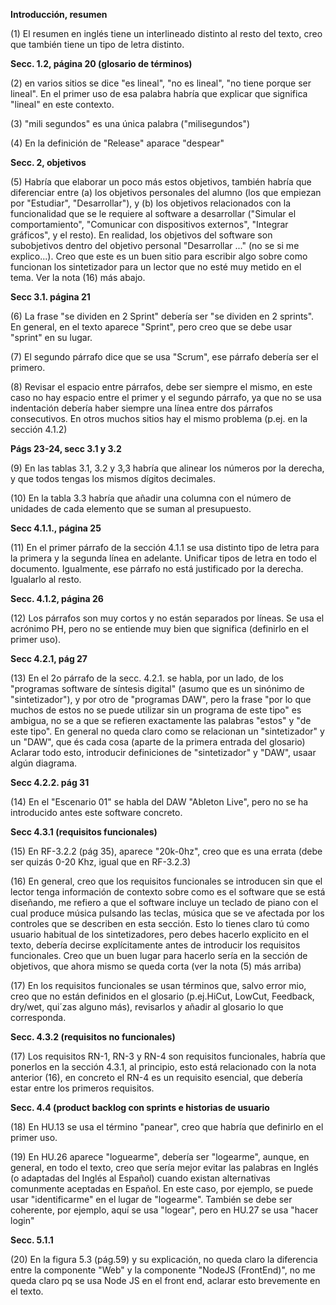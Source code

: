**Introducción, resumen**

(1) El resumen en inglés tiene un interlineado distinto al resto del texto, creo 
que también tiene un tipo de letra distinto.

**Secc. 1.2, página 20 (glosario de términos)**

(2) en varios sitios se dice "es lineal", "no es lineal", "no tiene porque ser lineal". 
En el primer uso de esa palabra habría que explicar que significa "lineal" en este contexto.

(3) "mili segundos" es una única palabra ("milisegundos")

(4) En la definición de "Release" aparace "despear"

**Secc. 2, objetivos**

(5) Habría que elaborar un poco más estos objetivos, también habría que diferenciar entre (a) los
objetivos personales del alumno (los que empiezan por "Estudiar", "Desarrollar"), y (b) los 
objetivos relacionados con la funcionalidad que se le requiere  al software a desarrollar 
("Simular el comportamiento", "Comunicar con dispositivos externos", "Integrar gráficos", y el
resto). En realidad, los objetivos del software son subobjetivos dentro del objetivo personal 
"Desarrollar ..." (no se si me explico...). Creo que este es un buen sitio para escribir algo sobre 
como funcionan los sintetizador para un lector que no esté muy metido en el tema. Ver la nota (16) 
más abajo.

**Secc 3.1. página 21**

(6) La frase "se dividen en 2 Sprint" debería ser "se dividen en 2 sprints". En general, en el
texto aparece "Sprint", pero creo que se debe usar "sprint" en su lugar.

(7) El segundo párrafo dice que se usa "Scrum", ese párrafo debería ser el primero.

(8) Revisar el espacio entre párrafos, debe ser siempre el mismo, en este caso no hay espacio entre
el primer y el segundo párrafo, ya que no se usa indentación debería haber siempre una línea entre
dos párrafos consecutivos. En otros muchos sitios hay el mismo problema (p.ej. en la sección 4.1.2)

**Págs 23-24, secc 3.1 y 3.2**

(9) En las tablas 3.1, 3.2 y 3,3 habría que alinear los números por la derecha, y que todos tengas 
los mismos dígitos decimales.

(10) En la tabla 3.3 habría que añadir una columna con el número de  unidades de cada elemento que
se suman al presupuesto.

**Secc 4.1.1., página 25**

(11) En el primer párrafo de la sección 4.1.1 se usa distinto tipo de letra para la primera y la 
segunda línea en adelante. Unificar tipos de letra en todo el documento. Igualmente, ese párrafo no
está justificado por la derecha. Igualarlo al resto.


**Secc. 4.1.2, página 26**

(12) Los párrafos son muy cortos y no están separados por líneas. Se usa el acrónimo PH, pero no se entiende muy bien que significa (definirlo en el primer uso).

**Secc 4.2.1, pág 27**

(13) En el 2o párrafo de la secc. 4.2.1. se habla, por un lado, de los "programas software de 
síntesis digital" (asumo que es un sinónimo de "sintetizador"), y por otro de "programas DAW", pero 
la frase "por lo que muchos de estos no se puede utilizar sin un programa de este tipo" es ambigua,
no se a que se refieren exactamente las palabras "estos" y "de este tipo". En general no queda claro
como se relacionan un "sintetizador" y un "DAW", que és cada cosa (aparte de la primera entrada del
glosario) Aclarar todo esto, introducir definiciones de "sintetizador" y "DAW", usaar algún 
diagrama.

**Secc 4.2.2. pág 31**

(14) En el "Escenario 01" se habla del DAW "Ableton Live", pero no se ha introducido antes este 
software concreto.

**Secc 4.3.1 (requisitos funcionales)**

(15) En RF-3.2.2 (pág 35), aparece "20k-0hz", creo que es una errata (debe ser quizás 0-20 Khz, igual que en RF-3.2.3)

(16) En general, creo que los requisitos funcionales se introducen sin que el lector tenga 
información de contexto sobre como es el software que se está diseñando, me refiero a que el 
software incluye un teclado de piano con el cual produce música pulsando las teclas, música que se 
ve afectada por los controles que se describen en esta sección. Esto lo tienes claro tú como usuario
habitual de los sintetizadores, pero debes hacerlo explicito en el texto, debería decirse 
explícitamente antes de introducir los requisitos funcionales. Creo que un buen lugar para hacerlo 
sería en la sección de objetivos, que ahora mismo se queda corta (ver la nota (5) más arriba)

(17) En los requisitos funcionales se usan términos que, salvo error mio, creo que no están 
definidos en el glosario (p.ej.HiCut, LowCut, Feedback, dry/wet, qui´zas alguno más), revisarlos y
añadir al glosario lo que corresponda.

**Secc. 4.3.2 (requisitos no funcionales)**

(17) Los requisitos RN-1, RN-3 y RN-4 son requisitos funcionales, habría que ponerlos en la sección
4.3.1, al principio, esto está relacionado con la nota anterior (16), en concreto el RN-4 es un 
requisito esencial, que debería estar entre los primeros requisitos.

**Secc. 4.4 (product backlog con sprints e historias de usuario**

(18) En HU.13 se usa el término "panear", creo que habría que definirlo en el primer uso.

(19) En HU.26 aparece "loguearme", debería ser "logearme", aunque, en general, en todo el texto, creo
que sería mejor evitar las palabras en Inglés (o adaptadas del Inglés al Español) cuando existan 
alternativas comunmente aceptadas en Español.  En este caso, por ejemplo, se puede usar "identificarme" 
en el lugar de "logearme". También se debe ser coherente, por ejemplo, aquí se usa "logear", pero en 
HU.27 se usa "hacer login"

**Secc. 5.1.1**

(20) En la figura 5.3 (pág.59) y su explicación, no queda claro la diferencia entre la componente "Web" y la componente "NodeJS (FrontEnd)", no me queda claro pq se usa Node JS en el front end, aclarar esto brevemente en el texto.









